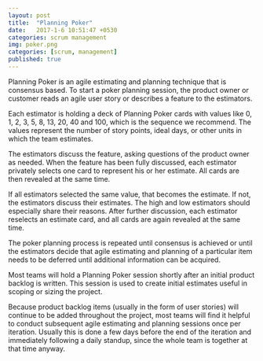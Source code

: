 ```yaml
---
layout: post
title:  "Planning Poker"
date:   2017-1-6 10:51:47 +0530
categories: scrum management
img: poker.png
categories: [scrum, management]
published: true
---
```



Planning Poker is an agile estimating and planning technique that is consensus based. To start a poker planning session, the product owner or customer reads an agile user story or describes a feature to the estimators. 

Each estimator is holding a deck of Planning Poker cards with values like 0, 1, 2, 3, 5, 8, 13, 20, 40 and 100, which is the sequence we recommend. The values represent the number of story points, ideal days, or other units in which the team estimates.

The estimators discuss the feature, asking questions of the product owner as needed. When the feature has been fully discussed, each estimator privately selects one card to represent his or her estimate. All cards are then revealed at the same time.

If all estimators selected the same value, that becomes the estimate. If not, the estimators discuss their estimates. The high and low estimators should especially share their reasons. After further discussion, each estimator reselects an estimate card, and all cards are again revealed at the same time.

The poker planning process is repeated until consensus is achieved or until the estimators decide that agile estimating and planning of a particular item needs to be deferred until additional information can be acquired.

Most teams will hold a Planning Poker session shortly after an initial product backlog is written. This session is used to create initial estimates useful in scoping or sizing the project.

Because product backlog items (usually in the form of user stories) will continue to be added throughout the project, most teams will find it helpful to conduct subsequent agile estimating and planning sessions once per iteration. Usually this is done a few days before the end of the iteration and immediately following a daily standup, since the whole team is together at that time anyway.
